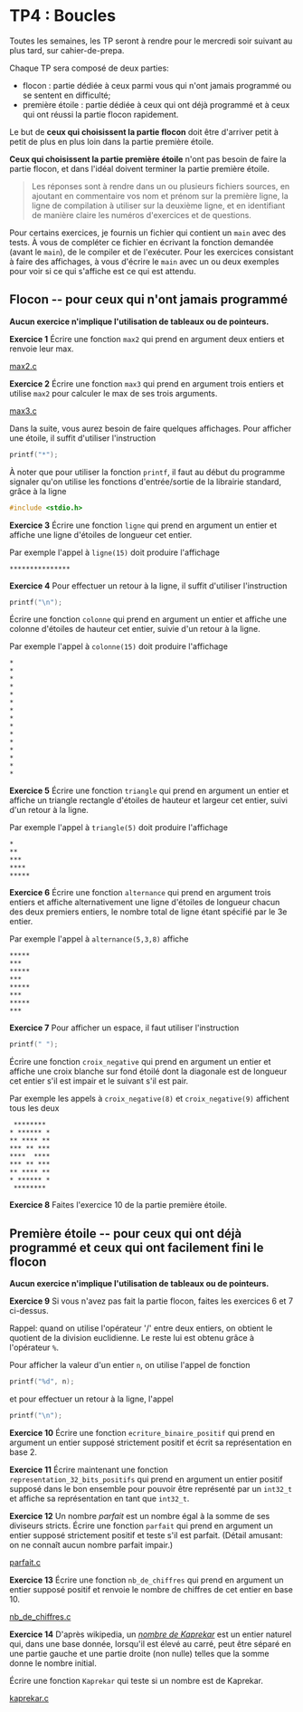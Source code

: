 # TP4 : Boucles

Toutes les semaines, les TP seront à rendre pour le mercredi soir
suivant au plus tard, sur cahier-de-prepa. 

Chaque TP sera composé de deux parties:
* flocon : partie dédiée à ceux parmi vous qui n'ont jamais programmé
  ou se sentent en difficulté;
* première étoile : partie dédiée à ceux qui ont déjà programmé et à
  ceux qui ont réussi la partie flocon rapidement.
  
Le but de **ceux qui choisissent la partie flocon** doit être
d'arriver petit à petit de plus en plus loin dans la partie première
étoile.

**Ceux qui choisissent la partie première étoile** n'ont pas besoin de
faire la partie flocon, et dans l'idéal doivent terminer la partie
première étoile.


> Les réponses sont à rendre dans un ou plusieurs fichiers sources, en
ajoutant en commentaire vos nom et prénom sur la première ligne, la
ligne de compilation à utiliser sur la deuxième ligne, et en
identifiant de manière claire les numéros d'exercices et de
questions.

Pour certains exercices, je fournis un fichier qui contient un
`main` avec des tests. À vous de compléter ce fichier en écrivant la
fonction demandée (avant le `main`), de le compiler et de
l'exécuter. Pour les exercices consistant à faire des affichages, à
vous d'écrire le `main` avec un ou deux exemples pour voir si ce qui
s'affiche est ce qui est attendu.


## Flocon -- pour ceux qui n'ont jamais programmé

**Aucun exercice n'implique l'utilisation de tableaux ou de pointeurs.**

**Exercice 1**
Écrire une fonction `max2` qui prend en argument deux entiers et renvoie leur max.

[max2.c](tests/max2.c)

**Exercice 2**
Écrire une fonction `max3` qui prend en argument trois entiers et utilise `max2` pour calculer le max de ses trois arguments.


[max3.c](tests/max3.c)


Dans la suite, vous aurez besoin de faire quelques affichages. Pour afficher une étoile, il suffit d'utiliser l'instruction
```C
printf("*");
```

À noter que pour utiliser la fonction `printf`, il faut au début du programme signaler qu'on utilise les fonctions d'entrée/sortie de la librairie standard, grâce à la ligne
```C
#include <stdio.h>
```

**Exercice 3**
Écrire une fonction `ligne` qui prend en argument un entier et affiche une ligne d'étoiles de longueur cet entier.

Par exemple l'appel à `ligne(15)` doit produire l'affichage
```
***************
```


**Exercice 4**
Pour effectuer un retour à la ligne, il suffit d'utiliser l'instruction
```C
printf("\n");
```

Écrire une fonction `colonne` qui prend en argument un entier et affiche une colonne d'étoiles de hauteur cet entier, suivie d'un retour à la ligne.

Par exemple l'appel à `colonne(15)` doit produire l'affichage
```
*
*
*
*
*
*
*
*
*
*
*
*
*
*
*
```

**Exercice 5**
Écrire une fonction `triangle` qui prend en argument un entier et affiche un triangle rectangle d'étoiles de hauteur et largeur cet entier, suivi d'un retour à la ligne.

Par exemple l'appel à `triangle(5)` doit produire l'affichage
```
*
**
***
****
*****
```

**Exercice 6**
Écrire une fonction `alternance` qui prend en argument trois entiers et affiche alternativement une ligne d'étoiles de longueur chacun des deux premiers entiers, le nombre total de ligne étant spécifié par le 3e entier.

Par exemple l'appel à `alternance(5,3,8)` affiche
```
*****
***
*****
***
*****
***
*****
***
```

**Exercice 7**
Pour afficher un espace, il faut utiliser l'instruction
```C
printf(" ");
```

Écrire une fonction `croix_negative` qui prend en argument un entier et affiche une croix blanche sur fond étoilé dont la diagonale est de longueur cet entier s'il est impair et le suivant s'il est pair.

Par exemple les appels à `croix_negative(8)` et `croix_negative(9)` affichent tous les deux
```
 ******** 
* ****** *
** **** **
*** ** ***
****  ****
*** ** ***
** **** **
* ****** *
 ******** 
 ```

**Exercice 8**
Faites l'exercice 10 de la partie première étoile.


## Première étoile -- pour ceux qui ont déjà programmé et ceux qui ont facilement fini le flocon

**Aucun exercice n'implique l'utilisation de tableaux ou de pointeurs.**

**Exercice 9**
Si vous n'avez pas fait la partie flocon, faites les exercices 6 et 7 ci-dessus.


Rappel: quand on utilise l'opérateur '/' entre deux entiers, on obtient le quotient de la division euclidienne. Le reste lui est obtenu grâce à l'opérateur `%`.

Pour afficher la valeur d'un entier `n`, on utilise l'appel de fonction
```C
printf("%d", n);
```
et pour effectuer un retour à la ligne, l'appel
```C
printf("\n");
```

**Exercice 10**
Écrire une fonction `ecriture_binaire_positif` qui prend en argument un entier supposé strictement positif et écrit sa représentation en base 2.


**Exercice 11**
Écrire maintenant une fonction `representation_32_bits_positifs` qui prend en argument un entier positif supposé dans le bon ensemble pour pouvoir être représenté par un `int32_t` et affiche sa représentation en tant que `int32_t`.


**Exercice 12**
Un nombre _parfait_ est un nombre égal à la somme de ses diviseurs stricts. Écrire une fonction `parfait` qui prend en argument un entier supposé strictement positif et teste s'il est parfait. (Détail amusant: on ne connaît aucun nombre parfait impair.)

[parfait.c](tests/parfait.c)


**Exercice 13**
Écrire une fonction `nb_de_chiffres` qui prend en argument un entier supposé positif et renvoie le nombre de chiffres de cet entier en base 10.

[nb_de_chiffres.c](tests/nb_de_chiffres.c)


**Exercice 14**
D'après wikipedia, un [_nombre de Kaprekar_](https://fr.wikipedia.org/wiki/Nombre_de_Kaprekar) est un entier naturel qui, dans une base donnée, lorsqu'il est élevé au carré, peut être séparé en une partie gauche et une partie droite (non nulle) telles que la somme donne le nombre initial.

Écrire une fonction `Kaprekar` qui teste si un nombre est de Kaprekar.

[kaprekar.c](tests/kaprekar.c)
